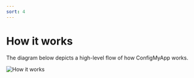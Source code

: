 ```yaml
---
sort: 4
---
```


# How it works

The diagram below depicts a high-level flow of how ConfigMyApp works.

![How it works](https://user-images.githubusercontent.com/2548160/87234693-719b4500-c3cb-11ea-9fab-fa82d3e30f21.png)
